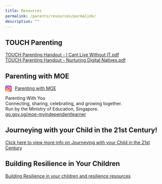 ```yaml
---
title: Resources
permalink: /parents/resources/permalink/
description: ""
---
```

TOUCH Parenting
---------------
[TOUCH Parenting Handout - I Cant Live Without IT.pdf](/files/IT.pdf)   
[TOUCH Parenting Handout - Nurturing Digital Natives.pdf](/files/TOUCH.pdf)

Parenting with MOE
------------------

 <img src="/images/ig.png" style="width:20px;height:20px;margin-left:px;margin-right:10px" align = "left"> [Parenting with MOE](https://www.instagram.com/parentingwith.moesg/)
 
Parenting With You  
Connecting, sharing, celebrating, and growing together.  
Run by the Ministry of Education, Singapore.  
[go.gov.sg/moe-myindependentlearner](https://go.gov.sg/moe-myindependentlearner)  
  

Journeying with your Child in the 21st Century!
-----------------------------------------------

[Click here to view more info on Journeying with your Child in the 21st Century](/files/Journey.pdf)

  
  

Building Resilience in Your Children
------------------------------------

[Building Resilience in your children and resilience resources](/files/resilience.pdf)